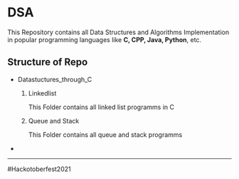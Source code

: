 # DSA

This Repository contains all Data Structures and Algorithms Implementation in popular programming languages like **C, CPP, Java, Python**, etc.

## Structure of Repo

* Datastuctures_through_C
  1. Linkedlist

      This Folder contains all linked list programms in C

  2. Queue and Stack

     This Folder contains all queue and stack programms

*

---

#Hackotoberfest2021
